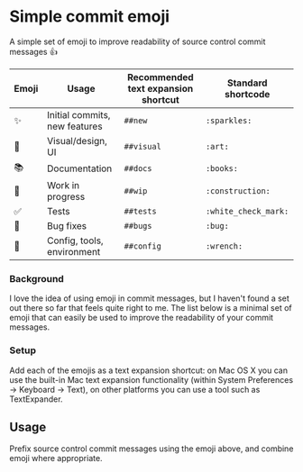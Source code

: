 # Simple commit emoji

A simple set of emoji to improve readability of source control commit messages :thumbsup:

| Emoji              | Usage                         | Recommended text expansion shortcut | Standard shortcode   |
| ------------------ | ----------------------------- | ----------------------------------- | -------------------- |
| :sparkles:         | Initial commits, new features | `##new`                             | `:sparkles:`         |
| :art:              | Visual/design, UI             | `##visual`                          | `:art:`              |
| :books:            | Documentation                 | `##docs`                            | `:books:`            |
| :construction:     | Work in progress              | `##wip`                             | `:construction:`     |
| :white_check_mark: | Tests                         | `##tests`                           | `:white_check_mark:` |
| :bug:              | Bug fixes                     | `##bugs`                            | `:bug:`              |
| :wrench:           | Config, tools, environment    | `##config`                          | `:wrench:`           |

### Background
I love the idea of using emoji in commit messages, but I haven't found a set out there so far that feels quite right to me. The list below is a minimal set of emoji that can easily be used to improve the readability of your commit messages.

### Setup
Add each of the emojis as a text expansion shortcut: on Mac OS X you can use the built-in Mac text expansion functionality (within System Preferences -> Keyboard -> Text), on other platforms you can use a tool such as TextExpander.

## Usage
Prefix source control commit messages using the emoji above, and combine emoji where appropriate.
